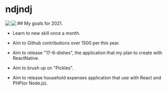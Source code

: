 # ndjndj
<a href="https://github.com/anuraghazra/github-readme-stats">
  <img align="left" src="https://github-readme-stats.vercel.app/api?username=ndjndj&theme=radical&count_private=true&show_icons=true" />
</a>
<a href="https://github.com/anuraghazra/github-readme-stats">
  <img align="left" src="https://github-readme-stats.vercel.app/api/top-langs/?username=ndjndj" />
</a>
## My goals for 2021.

- Learn to new skill once a month.

- Aim to Github contributions over 1500 per this year.

- Aim to release "17-6-dishes", the application that my plan to create with ReactNative.

- Aim to brush up on "Pickles".

- Aim to release household expenses application that use with React and PHP(or Node.js).
